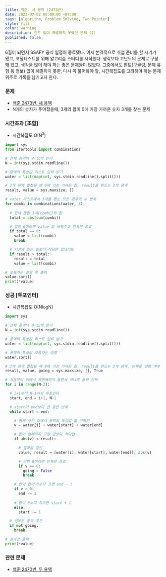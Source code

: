 ```yaml
---
title: 백준. 세 용액 (2473번)
date: 2023-07-02 00:00:00 +07:00
tags: [Algorithm, Problem Solving, Two Pointer]
style: fill
color: warning
description: 힌트 없이 해결하지 못했던 문제 (1)
published: false
---
```


6월이 되면서 SSAFY 공식 일정이 종료됐다. 이제 본격적으로 취업 준비를 할 시기가 됐고, 코딩테스트를 위해 알고리즘 스터디를 시작했다. 생각보다 고난도의 문제로 구성돼 있고, 생각을 많이 해야 하는 좋은 문제들이 많았다. 그중에서도 힌트(구글링, 문제 유형 등 정보) 없이 해결하지 못한, 다시 꼭 풀어봐야 할, 시간복잡도를 고려해야 하는 문제 위주로 기록을 남기고자 한다.

### 문제
- [백준 2473번. 세 용액](https://www.acmicpc.net/problem/2473)
- N개의 숫자가 주어졌을때, 3개의 합이 0에 가장 가까운 숫자 3개를 찾는 문제

### 시간초과 [조합]
- 시간복잡도 O(N<sup>3</sup>) 

```python
import sys
from itertools import combinations

# 전체 용액의 수 입력 받기
N = int(sys.stdin.readline())

# 용액의 특성값 리스트 입력 받기
water = list(map(int, sys.stdin.readline().split()))

# 3개 용액 합쳤을 때 0에 가장 가까운 합, result를 만드는 3개 용액
result, value = sys.maxsize, []

# water 리스트에서 3개를 뽑는 모든 경우의 수 반복
for combi in combinations(water, 3):
  
  # 현재 뽑힌 3개(combi)의 합
  total = abs(sum(combi))

  # 합이 0이라면 value 값 바꿔주고 반복문 종료
  if total == 0:
    value = list(combi)
    break

  # 저장돼 있는 합보다 작으면 업데이트
  if result > total:
    result = total
    value = list(combi)

# 오름차순 정렬 후 출력
value.sort()
print(*value)
```

### 성공 [투포인터]
- 시간복잡도 O(NlogN) 

```python
import sys

# 전체 용액의 수 입력 받기
N = int(sys.stdin.readline())

# 용액의 특성값 리스트 입력 받기
water = list(map(int, sys.stdin.readline().split()))

# 용액의 특성값 오름차순 정렬
water.sort()

# 3개 용액 합쳤을 때 0에 가장 가까운 합, result를 만드는 3개 용액, 반복문 진행 여부
result, value, going = sys.maxsize, [], True

# 처음부터 뒤에서 세번째까지 돌면서 하나의 용액 선택
for i in range(N-2):

  # i+1부터 N-1까지 투포인터
  start, end = i+1, N-1

  # start가 end보다 큰 동안 반복
  while start < end:

    # 현재 구한 값에서 용액의 특성값 합 구하기
    v = water[i] + water[start] + water[end]

    # 합이 현재까지 구한 값보다 작다면
    if abs(v) < result:

      # 결과값 갱신
      value, result = [water[i], water[start], water[end]], abs(v)

      # 만약 0이라면 반복문 종료
      if v == 0:
        going = False
        break

    # 만약 합이 0보다 크면 end - 1
    if v > 0:
      end -= 1
    
    # 합이 0보다 작으면 start + 1
    else:
      start += 1

  # 반복문 종료 조건
  if not going:
    break

# 결과값 출력
print(*value)
```

### 관련 문제
- [백준 2470번. 두 용액](https://www.acmicpc.net/problem/2470)